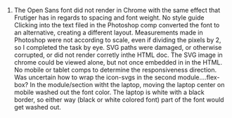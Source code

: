1. The Open Sans font did not render in Chrome with the same effect that Frutiger has in regards to spacing and font weight.
No style guide
Clicking into the text filed in the Photoshop comp converted the font to an alternative, creating a different layout.
Measurements made in Photoshop were not according to scale, even if dividing the pixels by 2, so I completed the task by eye.
SVG paths were damaged, or otherwise corrupted, or did not render corretly inthe HTML doc. The SVG image in chrome could be viewed alone, but not once embedded in in the HTML.
No mobile or tablet comps to determine the responsiveness direction.
Was uncertain how to wrap the icon-svgs in the second module....flex-box?
In the module/section witht the laptop, moving the laptop center on mobile washed out the font color.  The laptop is white with a black border, so either way (black or white colored font) part of the font would get washed out.